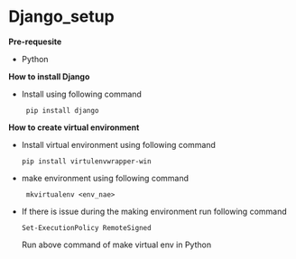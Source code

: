 # Django_setup

**Pre-requesite**
  - Python

 **How to install Django**
 
  - Install using following command
  
    ``` pip install django```
    
**How to create virtual environment**
  - Install virtual environment using following command
  
    ``` pip install virtulenvwrapper-win ```
    
  - make environment using following command 
  
    ``` mkvirtualenv <env_nae>```
  
  - If there is issue during the making environment run following command
  
     ```Set-ExecutionPolicy RemoteSigned```
     
     Run above command of make virtual env in Python 

